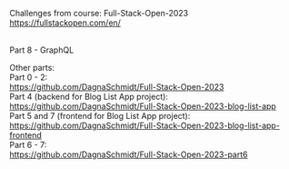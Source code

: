 Challenges from course: Full-Stack-Open-2023 </br>
https://fullstackopen.com/en/ </br></br>

Part 8 - GraphQL

Other parts:</br>
Part 0 - 2:</br>
https://github.com/DagnaSchmidt/Full-Stack-Open-2023</br>
Part 4 (backend for Blog List App project):</br>
https://github.com/DagnaSchmidt/Full-Stack-Open-2023-blog-list-app</br>
Part 5 and 7 (frontend for Blog List App project): </br>
https://github.com/DagnaSchmidt/Full-Stack-Open-2023-blog-list-app-frontend</br>
Part 6 - 7:</br>
https://github.com/DagnaSchmidt/Full-Stack-Open-2023-part6</br>
